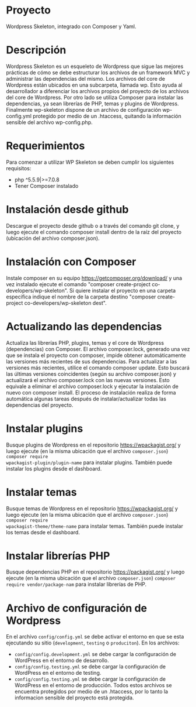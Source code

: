 # Proyecto

Wordpress Skeleton, integrado con Composer y Yaml.

# Descripción

Wordpress Skeleton es un esqueleto de Wordpress que sigue las mejores prácticas de cómo se debe estructurar los archivos de un framework MVC y administrar las dependencias del mismo. Los archivos del core de Wordpress están ubicados en una subcarpeta, llamada wp. Esto ayuda al desarrollador a diferenciar los archivos propios del proyecto de los archivos del core de Wordpress. Por otro lado se utiliza Composer para instalar las dependencias, ya sean librerías de PHP, temas y plugins de Wordpress. Finalmente wp-skeleton dispone de un archivo de configuración wp-config.yml protegido por medio de un .htaccess, quitando la información sensible del archivo wp-config.php.

# Requerimientos

Para comenzar a utilizar WP Skeleton se deben cumplir los siguientes requisitos:
- php ^5.5.9|>=7.0.8
- Tener Composer instalado

# Instalación desde github

Descargue el proyecto desde github o a través del comando git clone, y luego ejecute el comando composer install dentro de la raíz del proyecto (ubicación del archivo composer.json).

# Instalación con Composer

Instale composer en su equipo https://getcomposer.org/download/ y una vez instalado ejecute el comando "composer create-project co-developers/wp-skeleton". Si quiere instalar el proyecto en una carpeta especifica indique el nombre de la carpeta destino "composer create-project co-developers/wp-skeleton dest".

# Actualizando las dependencias

Actualiza las librerías PHP, plugins, temas y el core de Wordpress (dependencias) con Composer.
El archivo composer.lock, generado una vez que se instala el proyecto con composer, impide obtener automáticamente las versiones más recientes de sus dependencias. Para actualizar a las versiones más recientes, utilice el comando composer update. Esto buscará las últimas versiones coincidentes (según su archivo composer.json) y actualizará el archivo composer.lock con las nuevas versiones. Esto equivale a eliminar el archivo composer.lock y ejecutar la instalación de nuevo con composer install. El proceso de instalación realiza de forma automática algunas tareas después de instalar/actualizar todas las dependencias del proyecto.


# Instalar plugins

Busque plugins de Wordpress en el repositorio https://wpackagist.org/ y luego ejecute (en la misma ubicación que el archivo <code>composer.json</code>) <code>composer require wpackagist-plugin/plugin-name</code> para instalar plugins. También puede instalar los plugins desde el dashboard.

# Instalar temas

Busque temas de Wordpress en el repositorio https://wpackagist.org/ y luego ejecute (en la misma ubicación que el archivo <code>composer.json</code>) <code>composer require wpackagist-theme/theme-name</code> para instalar temas. También puede instalar los temas desde el dashboard.

# Instalar librerías PHP

Busque dependencias PHP en el repositorio https://packagist.org/ y luego ejecute (en la misma ubicación que el archivo <code>composer.json</code>) <code>composer require vendor/package-nam</code> para instalar librerías de PHP.

# Archivo de configuración de Wordpress

En el archivo <code>config/config.yml</code> se debe activar el entorno en que se esta ejecutando su sitio (<code>development</code>, <code>testing</code> o <code>produciton</code>).
En los archivos:
- <code>config/config.development.yml</code> se debe cargar la configuración de WordPress en el entorno de desarrollo.
- <code>config/config.testing.yml</code> se debe cargar la configuración de WordPress en el entorno de testing.
- <code>config/config.testing.yml</code> se debe cargar la configuración de WordPress en el entorno de producción.
Todos estos archivos se encuentra protegidos por medio de un .htaccess, por lo tanto la informacion sensible del proyecto está protegida.
